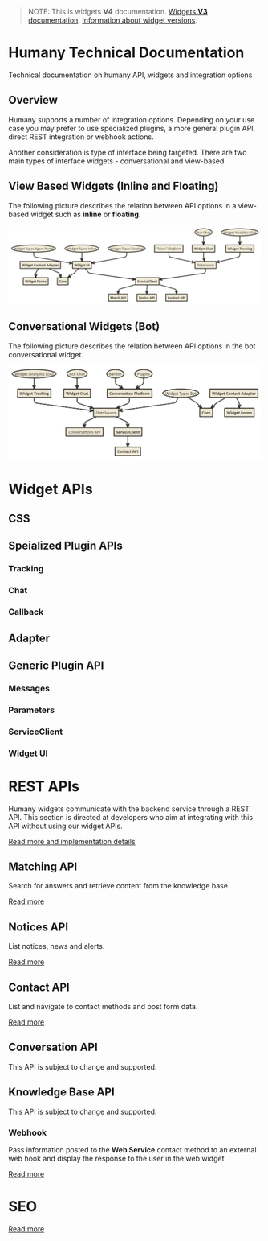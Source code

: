 > NOTE: This is widgets **V4** documentation. [Widgets **V3** documentation](https://github.com/Humany/humany-docs/tree/v3). [Information about widget versions](widgets/versions.md).

# Humany Technical Documentation

Technical documentation on humany API, widgets and integration options

## Overview

Humany supports a number of integration options. Depending on your use case you may prefer to use specialized plugins, a more general plugin API, direct REST integration or webhook actions.

Another consideration is type of interface being targeted. There are two main types of interface widgets - conversational and view-based.

## View Based Widgets (Inline and Floating)

The following picture describes the relation between API options in a view-based widget such as **inline** or **floating**.

![API Overview](screenshots/widget-api.png)

## Conversational Widgets (Bot)

The following picture describes the relation between API options in the bot conversational widget.

![API Overview](screenshots/bot-api.png)


# Widget APIs

## CSS

## Speialized Plugin APIs

### Tracking

### Chat

### Callback

## Adapter

## Generic Plugin API

### Messages

### Parameters

### ServiceClient

### Widget UI

# REST APIs

Humany widgets communicate with the backend service through a REST API. This section is directed at developers who aim at integrating with this API without using our widget APIs.

[Read more and implementation details](REST/README.md)

## Matching API

Search for answers and retrieve content from the knowledge base.

[Read more](REST/matching.md)

## Notices API

List notices, news and alerts.

[Read more](REST/notices.md)

## Contact API

List and navigate to contact methods and post form data.

[Read more](REST/contact.md)

## Conversation API

This API is subject to change and supported.

## Knowledge Base API

This API is subject to change and supported.

### Webhook

Pass information posted to the **Web Service** contact method to an external web hook and display the response to the user in the web widget.

[Read more](REST/webhook.md)

# SEO

[Read more](SEO/README.md)
